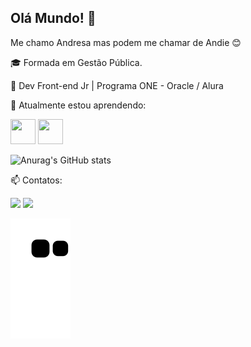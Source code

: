 ## Olá Mundo! 👋

Me chamo Andresa mas podem me chamar de Andie 😊

<p>🎓 Formada em Gestão Pública.<p/>
<p>🌱 Dev Front-end Jr | Programa ONE - Oracle / Alura</p>
<p>📓 Atualmente estou aprendendo:</p>

<div>
<img src="https://cdn.jsdelivr.net/gh/devicons/devicon/icons/mysql/mysql-original-wordmark.svg" width="40" height="40" /> 
  
<img src="https://cdn.jsdelivr.net/gh/devicons/devicon/icons/microsoftsqlserver/microsoftsqlserver-plain-wordmark.svg" width="40" height="40" color="wite" />
          
</div>

<div>
  
  ![Anurag's GitHub stats](https://github-readme-stats.vercel.app/api?username=andiereis&show_icons=true&theme=tokyonight)
  
</div>  



📫 Contatos:

<div>
<a href = "mailto:andie.reis@gmail.com"><img src="https://img.shields.io/badge/Gmail-D14836?style=for-the-badge&logo=gmail&logoColor=white" target="_blank"></a>
<a href="https://www.linkedin.com/in/andresa-reis-fernandes" target="_blank"><img src="https://img.shields.io/badge/-LinkedIn-%230077B5?style=for-the-badge&logo=linkedin&logoColor=white" target="_blank"></a>   
</div>

![Snake animation](https://github.com/Andiereis/Andiereis/blob/output/github-contribution-grid-snake.svg)
